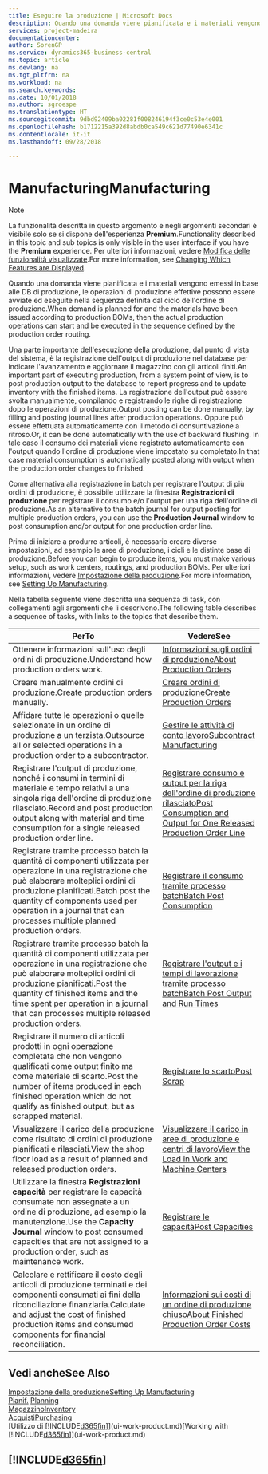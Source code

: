 ```yaml
---
title: Eseguire la produzione | Microsoft Docs
description: Quando una domanda viene pianificata e i materiali vengono emessi in base alle DB di produzione, le operazioni di produzione effettive possono essere avviate ed eseguite nella sequenza definita dal ciclo dell'ordine di produzione.
services: project-madeira
documentationcenter: 
author: SorenGP
ms.service: dynamics365-business-central
ms.topic: article
ms.devlang: na
ms.tgt_pltfrm: na
ms.workload: na
ms.search.keywords: 
ms.date: 10/01/2018
ms.author: sgroespe
ms.translationtype: HT
ms.sourcegitcommit: 9dbd92409ba02281f008246194f3ce0c53e4e001
ms.openlocfilehash: b1712215a392d8abdb0ca549c621d77490e6341c
ms.contentlocale: it-it
ms.lasthandoff: 09/28/2018

---
```

# <a name="manufacturing"></a><span data-ttu-id="eb597-103">Manufacturing</span><span class="sxs-lookup"><span data-stu-id="eb597-103">Manufacturing</span></span>
> [!NOTE]
> <span data-ttu-id="eb597-104">La funzionalità descritta in questo argomento e negli argomenti secondari è visibile solo se si dispone dell'esperienza **Premium**.</span><span class="sxs-lookup"><span data-stu-id="eb597-104">Functionality described in this topic and sub topics is only visible in the user interface if you have the **Premium** experience.</span></span> <span data-ttu-id="eb597-105">Per ulteriori informazioni, vedere [Modifica delle funzionalità visualizzate](ui-experiences.md).</span><span class="sxs-lookup"><span data-stu-id="eb597-105">For more information, see [Changing Which Features are Displayed](ui-experiences.md).</span></span>

<span data-ttu-id="eb597-106">Quando una domanda viene pianificata e i materiali vengono emessi in base alle DB di produzione, le operazioni di produzione effettive possono essere avviate ed eseguite nella sequenza definita dal ciclo dell'ordine di produzione.</span><span class="sxs-lookup"><span data-stu-id="eb597-106">When demand is planned for and the materials have been issued according to production BOMs, then the actual production operations can start and be executed in the sequence defined by the production order routing.</span></span>  

<span data-ttu-id="eb597-107">Una parte importante dell'esecuzione della produzione, dal punto di vista del sistema, è la registrazione dell'output di produzione nel database per indicare l'avanzamento e aggiornare il magazzino con gli articoli finiti.</span><span class="sxs-lookup"><span data-stu-id="eb597-107">An important part of executing production, from a system point of view, is to post production output to the database to report progress and to update inventory with the finished items.</span></span> <span data-ttu-id="eb597-108">La registrazione dell'output può essere svolta manualmente, compilando e registrando le righe di registrazione dopo le operazioni di produzione.</span><span class="sxs-lookup"><span data-stu-id="eb597-108">Output posting can be done manually, by filling and posting journal lines after production operations.</span></span> <span data-ttu-id="eb597-109">Oppure può essere effettuata automaticamente con il metodo di consuntivazione a ritroso.</span><span class="sxs-lookup"><span data-stu-id="eb597-109">Or, it can be done automatically with the use of backward flushing.</span></span> <span data-ttu-id="eb597-110">In tale caso il consumo dei materiali viene registrato automaticamente con l'output quando l'ordine di produzione viene impostato su completato.</span><span class="sxs-lookup"><span data-stu-id="eb597-110">In that case material consumption is automatically posted along with output when the production order changes to finished.</span></span>  

<span data-ttu-id="eb597-111">Come alternativa alla registrazione in batch per registrare l'output di più ordini di produzione, è possibile utilizzare la finestra **Registrazioni di produzione** per registrare il consumo e/o l'output per una riga dell'ordine di produzione.</span><span class="sxs-lookup"><span data-stu-id="eb597-111">As an alternative to the batch journal for output posting for multiple production orders, you can use the **Production Journal** window to post consumption and/or output for one production order line.</span></span>

<span data-ttu-id="eb597-112">Prima di iniziare a produrre articoli, è necessario creare diverse impostazioni, ad esempio le aree di produzione, i cicli e le distinte base di produzione.</span><span class="sxs-lookup"><span data-stu-id="eb597-112">Before you can begin to produce items, you must make various setup, such as work centers, routings, and production BOMs.</span></span> <span data-ttu-id="eb597-113">Per ulteriori informazioni, vedere [Impostazione della produzione](production-configure-production-processes.md).</span><span class="sxs-lookup"><span data-stu-id="eb597-113">For more information, see [Setting Up Manufacturing](production-configure-production-processes.md).</span></span>

<span data-ttu-id="eb597-114">Nella tabella seguente viene descritta una sequenza di task, con collegamenti agli argomenti che li descrivono.</span><span class="sxs-lookup"><span data-stu-id="eb597-114">The following table describes a sequence of tasks, with links to the topics that describe them.</span></span>   

|<span data-ttu-id="eb597-115">**Per**</span><span class="sxs-lookup"><span data-stu-id="eb597-115">**To**</span></span>|<span data-ttu-id="eb597-116">**Vedere**</span><span class="sxs-lookup"><span data-stu-id="eb597-116">**See**</span></span>|  
|------------|-------------|  
|<span data-ttu-id="eb597-117">Ottenere informazioni sull'uso degli ordini di produzione.</span><span class="sxs-lookup"><span data-stu-id="eb597-117">Understand how production orders work.</span></span>|[<span data-ttu-id="eb597-118">Informazioni sugli ordini di produzione</span><span class="sxs-lookup"><span data-stu-id="eb597-118">About Production Orders</span></span>](production-about-production-orders.md)|
|<span data-ttu-id="eb597-119">Creare manualmente ordini di produzione.</span><span class="sxs-lookup"><span data-stu-id="eb597-119">Create production orders manually.</span></span>|[<span data-ttu-id="eb597-120">Creare ordini di produzione</span><span class="sxs-lookup"><span data-stu-id="eb597-120">Create Production Orders</span></span>](production-how-to-create-production-orders.md)|
|<span data-ttu-id="eb597-121">Affidare tutte le operazioni o quelle selezionate in un ordine di produzione a un terzista.</span><span class="sxs-lookup"><span data-stu-id="eb597-121">Outsource all or selected operations in a production order to a subcontractor.</span></span>|[<span data-ttu-id="eb597-122">Gestire le attività di conto lavoro</span><span class="sxs-lookup"><span data-stu-id="eb597-122">Subcontract Manufacturing</span></span>](production-how-to-subcontract-manufacturing.md)|
|<span data-ttu-id="eb597-123">Registrare l'output di produzione, nonché i consumi in termini di materiale e tempo relativi a una singola riga dell'ordine di produzione rilasciato.</span><span class="sxs-lookup"><span data-stu-id="eb597-123">Record and post production output along with material and time consumption for a single released production order line.</span></span>|[<span data-ttu-id="eb597-124">Registrare consumo e output per la riga dell'ordine di produzione rilasciato</span><span class="sxs-lookup"><span data-stu-id="eb597-124">Post Consumption and Output for One Released Production Order Line</span></span>](production-how-to-register-consumption-and-output.md)|  
|<span data-ttu-id="eb597-125">Registrare tramite processo batch la quantità di componenti utilizzata per operazione in una registrazione che può elaborare molteplici ordini di produzione pianificati.</span><span class="sxs-lookup"><span data-stu-id="eb597-125">Batch post the quantity of components used per operation in a journal that can processes multiple planned production orders.</span></span>|[<span data-ttu-id="eb597-126">Registrare il consumo tramite processo batch</span><span class="sxs-lookup"><span data-stu-id="eb597-126">Batch Post Consumption</span></span>](production-how-to-post-consumption.md)|
|<span data-ttu-id="eb597-127">Registrare tramite processo batch la quantità di componenti utilizzata per operazione in una registrazione che può elaborare molteplici ordini di produzione pianificati.</span><span class="sxs-lookup"><span data-stu-id="eb597-127">Post the quantity of finished items and the time spent per operation in a journal that can processes multiple released production orders.</span></span>|[<span data-ttu-id="eb597-128">Registrare l'output e i tempi di lavorazione tramite processo batch</span><span class="sxs-lookup"><span data-stu-id="eb597-128">Batch Post Output and Run Times</span></span>](production-how-to-post-output-quantity.md)|  
|<span data-ttu-id="eb597-129">Registrare il numero di articoli prodotti in ogni operazione completata che non vengono qualificati come output finito ma come materiale di scarto.</span><span class="sxs-lookup"><span data-stu-id="eb597-129">Post the number of items produced in each finished operation which do not qualify as finished output, but as scrapped material.</span></span>|[<span data-ttu-id="eb597-130">Registrare lo scarto</span><span class="sxs-lookup"><span data-stu-id="eb597-130">Post Scrap</span></span>](production-how-to-post-scrap.md)|
|<span data-ttu-id="eb597-131">Visualizzare il carico della produzione come risultato di ordini di produzione pianificati e rilasciati.</span><span class="sxs-lookup"><span data-stu-id="eb597-131">View the shop floor load as a result of planned and released production orders.</span></span>|[<span data-ttu-id="eb597-132">Visualizzare il carico in aree di produzione e centri di lavoro</span><span class="sxs-lookup"><span data-stu-id="eb597-132">View the Load in Work and Machine Centers</span></span>](production-how-to-view-the-load-on-work-centers.md)|      
|<span data-ttu-id="eb597-133">Utilizzare la finestra **Registrazioni capacità** per registrare le capacità consumate non assegnate a un ordine di produzione, ad esempio la manutenzione.</span><span class="sxs-lookup"><span data-stu-id="eb597-133">Use the **Capacity Journal** window to post consumed capacities that are not assigned to a production order, such as maintenance work.</span></span>|[<span data-ttu-id="eb597-134">Registrare le capacità</span><span class="sxs-lookup"><span data-stu-id="eb597-134">Post Capacities</span></span>](production-how-to-post-capacities.md)|  
|<span data-ttu-id="eb597-135">Calcolare e rettificare il costo degli articoli di produzione terminati e dei componenti consumati ai fini della riconciliazione finanziaria.</span><span class="sxs-lookup"><span data-stu-id="eb597-135">Calculate and adjust the cost of finished production items and consumed components for financial reconciliation.</span></span>|[<span data-ttu-id="eb597-136">Informazioni sui costi di un ordine di produzione chiuso</span><span class="sxs-lookup"><span data-stu-id="eb597-136">About Finished Production Order Costs</span></span>](finance-about-finished-production-order-costs.md)|  

## <a name="see-also"></a><span data-ttu-id="eb597-137">Vedi anche</span><span class="sxs-lookup"><span data-stu-id="eb597-137">See Also</span></span>  
[<span data-ttu-id="eb597-138">Impostazione della produzione</span><span class="sxs-lookup"><span data-stu-id="eb597-138">Setting Up Manufacturing</span></span>](production-configure-production-processes.md)  
<span data-ttu-id="eb597-139">[Pianif.](production-planning.md)    </span><span class="sxs-lookup"><span data-stu-id="eb597-139">[Planning](production-planning.md)    </span></span>  
[<span data-ttu-id="eb597-140">Magazzino</span><span class="sxs-lookup"><span data-stu-id="eb597-140">Inventory</span></span>](inventory-manage-inventory.md)  
[<span data-ttu-id="eb597-141">Acquisti</span><span class="sxs-lookup"><span data-stu-id="eb597-141">Purchasing</span></span>](purchasing-manage-purchasing.md)  
<span data-ttu-id="eb597-142">[Utilizzo di [!INCLUDE[d365fin](includes/d365fin_md.md)]](ui-work-product.md)</span><span class="sxs-lookup"><span data-stu-id="eb597-142">[Working with [!INCLUDE[d365fin](includes/d365fin_md.md)]](ui-work-product.md)</span></span>

## [!INCLUDE[d365fin](includes/free_trial_md.md)]  

